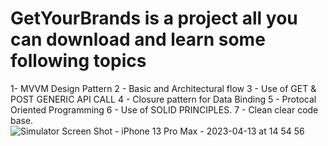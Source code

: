 # GetYourBrands  is a project all you can download and learn some following topics 
 1-  MVVM Design Pattern 
 2 - Basic and Architectural flow 
 3 - Use of GET & POST GENERIC API CALL
 4 - Closure pattern for Data Binding 
 5 - Protocal Oriented Programming
 6 - Use of SOLID PRINCIPLES.
 7 - Clean clear code base.![Simulator Screen Shot - iPhone 13 Pro Max - 2023-04-13 at 14 54 56](https://user-images.githubusercontent.com/58682591/231723019-1cc85110-ba09-4e6b-9265-24b5b25f6910.png)

 
 
